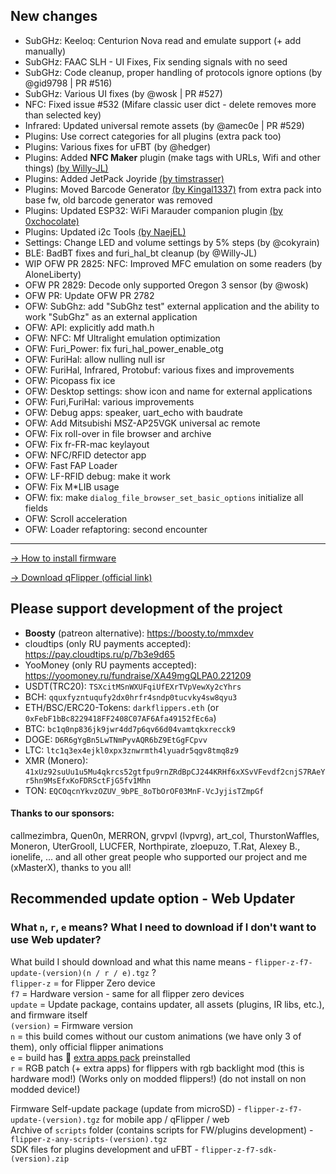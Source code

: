 ## New changes
* SubGHz: Keeloq: Centurion Nova read and emulate support (+ add manually)
* SubGHz: FAAC SLH - UI Fixes, Fix sending signals with no seed
* SubGHz: Code cleanup, proper handling of protocols ignore options (by @gid9798 | PR #516)
* SubGHz: Various UI fixes (by @wosk | PR #527)
* NFC: Fixed issue #532 (Mifare classic user dict - delete removes more than selected key)
* Infrared: Updated universal remote assets (by @amec0e | PR #529)
* Plugins: Use correct categories for all plugins (extra pack too)
* Plugins: Various fixes for uFBT (by @hedger)
* Plugins: Added **NFC Maker** plugin (make tags with URLs, Wifi and other things) [(by Willy-JL)](https://github.com/ClaraCrazy/Flipper-Xtreme/tree/dev/applications/external/nfc_maker) 
* Plugins: Added JetPack Joyride [(by timstrasser)](https://github.com/timstrasser)
* Plugins: Moved Barcode Generator [(by Kingal1337)](https://github.com/Kingal1337/flipper-barcode-generator) from extra pack into base fw, old barcode generator was removed
* Plugins: Updated ESP32: WiFi Marauder companion plugin [(by 0xchocolate)](https://github.com/0xchocolate/flipperzero-wifi-marauder)
* Plugins: Updated i2c Tools [(by NaejEL)](https://github.com/NaejEL/flipperzero-i2ctools)
* Settings: Change LED and volume settings by 5% steps (by @cokyrain)
* BLE: BadBT fixes and furi_hal_bt cleanup (by @Willy-JL)
* WIP OFW PR 2825: NFC: Improved MFC emulation on some readers (by AloneLiberty)
* OFW PR 2829: Decode only supported Oregon 3 sensor (by @wosk)
* OFW PR: Update OFW PR 2782
* OFW: SubGhz: add "SubGhz test" external application and the ability to work "SubGhz" as an external application
* OFW: API: explicitly add math.h
* OFW: NFC: Mf Ultralight emulation optimization
* OFW: Furi_Power: fix furi_hal_power_enable_otg 
* OFW: FuriHal: allow nulling null isr
* OFW: FuriHal, Infrared, Protobuf: various fixes and improvements 
* OFW: Picopass fix ice
* OFW: Desktop settings: show icon and name for external applications
* OFW: Furi,FuriHal: various improvements
* OFW: Debug apps: speaker, uart_echo with baudrate
* OFW: Add Mitsubishi MSZ-AP25VGK universal ac remote
* OFW: Fix roll-over in file browser and archive
* OFW: Fix fr-FR-mac keylayout
* OFW: NFC/RFID detector app
* OFW: Fast FAP Loader
* OFW: LF-RFID debug: make it work
* OFW: Fix M*LIB usage
* OFW: fix: make `dialog_file_browser_set_basic_options` initialize all fields
* OFW: Scroll acceleration
* OFW: Loader refaptoring: second encounter 

----

[-> How to install firmware](https://github.com/DarkFlippers/unleashed-firmware/blob/dev/documentation/HowToInstall.md)

[-> Download qFlipper (official link)](https://flipperzero.one/update)

## Please support development of the project
* **Boosty** (patreon alternative): https://boosty.to/mmxdev
* cloudtips (only RU payments accepted): https://pay.cloudtips.ru/p/7b3e9d65
* YooMoney (only RU payments accepted): https://yoomoney.ru/fundraise/XA49mgQLPA0.221209
* USDT(TRC20): `TSXcitMSnWXUFqiUfEXrTVpVewXy2cYhrs`
* BCH: `qquxfyzntuqufy2dx0hrfr4sndp0tucvky4sw8qyu3`
* ETH/BSC/ERC20-Tokens: `darkflippers.eth` (or `0xFebF1bBc8229418FF2408C07AF6Afa49152fEc6a`)
* BTC: `bc1q0np836jk9jwr4dd7p6qv66d04vamtqkxrecck9`
* DOGE: `D6R6gYgBn5LwTNmPyvAQR6bZ9EtGgFCpvv`
* LTC: `ltc1q3ex4ejkl0xpx3znwrmth4lyuadr5qgv8tmq8z9`
* XMR (Monero): `41xUz92suUu1u5Mu4qkrcs52gtfpu9rnZRdBpCJ244KRHf6xXSvVFevdf2cnjS7RAeYr5hn9MsEfxKoFDRSctFjG5fv1Mhn`
* TON: `EQCOqcnYkvzOZUV_9bPE_8oTbOrOF03MnF-VcJyjisTZmpGf`

#### Thanks to our sponsors:
callmezimbra, Quen0n, MERRON, grvpvl (lvpvrg), art_col, ThurstonWaffles, Moneron, UterGrooll, LUCFER, Northpirate, zloepuzo, T.Rat, Alexey B., ionelife, ...
and all other great people who supported our project and me (xMasterX), thanks to you all!


## **Recommended update option - Web Updater**

### What `n`, `r`, `e` means? What I need to download if I don't want to use Web updater?
What build I should download and what this name means - `flipper-z-f7-update-(version)(n / r / e).tgz` ? <br>
`flipper-z` = for Flipper Zero device<br>
`f7` = Hardware version - same for all flipper zero devices<br>
`update` = Update package, contains updater, all assets (plugins, IR libs, etc.), and firmware itself<br>
`(version)` = Firmware version<br>
`n` = this build comes without our custom animations (we have only 3 of them), only official flipper animations<br>
`e` = build has 🎲 [extra apps pack](https://github.com/xMasterX/all-the-plugins) preinstalled<br>
`r` = RGB patch (+ extra apps) for flippers with rgb backlight mod (this is hardware mod!) (Works only on modded flippers!) (do not install on non modded device!)

Firmware Self-update package (update from microSD) - `flipper-z-f7-update-(version).tgz` for mobile app / qFlipper / web<br>
Archive of `scripts` folder (contains scripts for FW/plugins development) - `flipper-z-any-scripts-(version).tgz`<br>
SDK files for plugins development and uFBT - `flipper-z-f7-sdk-(version).zip`




